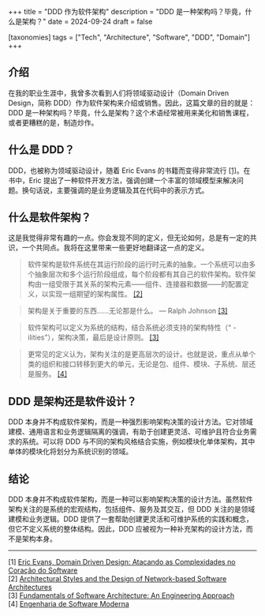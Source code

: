 +++
title = "DDD 作为软件架构"
description = "DDD 是一种架构吗？毕竟，什么是架构？"
date = 2024-09-24 
draft = false

[taxonomies]
tags = ["Tech", "Architecture", "Software", "DDD", "Domain"]
+++

## 介绍
在我的职业生涯中，我曾多次看到人们将领域驱动设计（Domain Driven Design，简称 DDD）作为软件架构来介绍或销售。因此，这篇文章的目的就是：DDD 是一种架构吗？毕竟，什么是架构？这个术语经常被用来美化和销售课程，或者更糟糕的是，制造炒作。

## 什么是 DDD？
DDD，也被称为领域驱动设计，随着 Eric Evans 的书籍而变得非常流行 [[1]](#1)。在书中，Eric 提出了一种软件开发方法，强调创建一个丰富的领域模型来解决问题。换句话说，主要强调的是业务逻辑及其在代码中的表示方式。

## 什么是软件架构？
这是我觉得非常有趣的一点。你会发现不同的定义，但无论如何，总是有一定的共识，一个共同点。我将在这里带来一些更好地翻译这一点的定义。

> 软件架构是软件系统在其运行阶段的运行时元素的抽象。一个系统可以由多个抽象层次和多个运行阶段组成，每个阶段都有其自己的软件架构。软件架构由一组受限于其关系的架构元素——组件、连接器和数据——的配置定义，以实现一组期望的架构属性。 [[2]](#2)

> 架构是关于重要的东西……无论那是什么。 — Ralph Johnson [[3]](#3)

> 软件架构可以定义为系统的结构，结合系统必须支持的架构特性（“ -ilities”），架构决策，最后是设计原则。 [[3]](#3)

> 更常见的定义认为，架构关注的是更高层次的设计。也就是说，重点从单个类的组织和接口转移到更大的单元，无论是包、组件、模块、子系统、层还是服务。 [[4]](#4)

## DDD 是架构还是软件设计？
DDD 本身并不构成软件架构，而是一种强烈影响架构决策的设计方法。它对领域建模、通用语言和业务逻辑隔离的强调，有助于创建更灵活、可维护且符合业务需求的系统。可以将 DDD 与不同的架构风格结合实施，例如模块化单体架构，其中单体的模块化将划分为系统识别的领域。

## 结论
DDD 本身并不构成软件架构，而是一种可以影响架构决策的设计方法。虽然软件架构关注的是系统的宏观结构，包括组件、服务及其交互，但 DDD 关注的是领域建模和业务逻辑。DDD 提供了一套帮助创建更灵活和可维护系统的实践和概念，但它不定义系统的整体结构。因此，DDD 应被视为一种补充架构的设计方法，而不是架构本身。

---
<a id="1">[1]</a> [Eric Evans, Domain Driven Design: Atacando as Complexidades no Coração do Software](https://www.amazon.com.br/Domain-Driven-Design-Tackling-Complexity-Software-ebook/dp/B00794TAUG/ref=sr_1_2?__mk_pt_BR=%C3%85M%C3%85%C5%BD%C3%95%C3%91&sr=8-2)
<br />
<a id="2">[2]</a> [Architectural Styles and
the Design of Network-based Software Architectures](https://ics.uci.edu/~fielding/pubs/dissertation/top.htm)
<br />
<a id="3">[3]</a> [Fundamentals of Software Architecture: An Engineering Approach](https://www.amazon.com.br/Fundamentals-Software-Architecture-Engineering-Approach-ebook/dp/B0849MPK73/ref=sr_1_1?__mk_pt_BR=%C3%85M%C3%85%C5%BD%C3%95%C3%91&sr=8-1)
<br />
<a id="4">[4]</a> [Engenharia de Software Moderna](https://www.amazon.com.br/Engenharia-Software-Moderna-Marco-Valente/dp/6500019504/ref=sr_1_1?__mk_pt_BR=%C3%85M%C3%85%C5%BD%C3%95%C3%91&sr=8-1&ufe=app_do%3Aamzn1.fos.6d798eae-cadf-45de-946a-f477d47705b9)